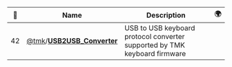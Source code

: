 |:star2: | Name | Description | 🌍|
|---|---|---|---|
|42|[@tmk](https://github.com/tmk)/[**USB2USB_Converter**](https://github.com/tmk/USB2USB_Converter)|USB to USB keyboard protocol converter supported by TMK keyboard firmware||

